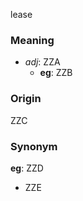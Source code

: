 lease
### Meaning
+ _adj_: ZZA
    + __eg__: ZZB

### Origin

ZZC

### Synonym

__eg__: ZZD

+ ZZE



